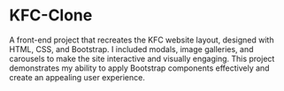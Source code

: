 # KFC-Clone
A front-end project that recreates the KFC website layout, designed with HTML, CSS, and Bootstrap. I included modals, image galleries, and carousels to make the site interactive and visually engaging. This project demonstrates my ability to apply Bootstrap components effectively and create an appealing user experience.  
